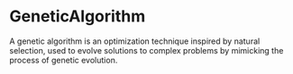 # GeneticAlgorithm
A genetic algorithm is an optimization technique inspired by natural selection, used to evolve solutions to complex problems by mimicking the process of genetic evolution.
